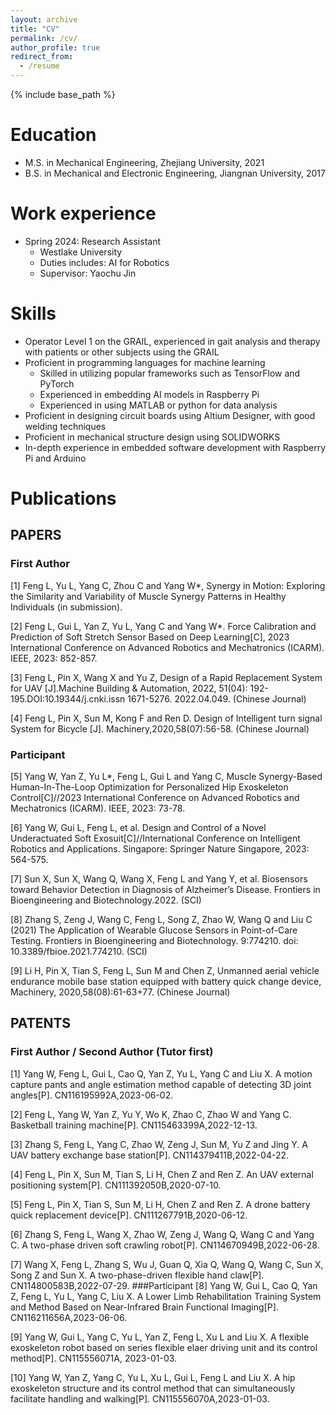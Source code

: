 ```yaml
---
layout: archive
title: "CV"
permalink: /cv/
author_profile: true
redirect_from:
  - /resume
---
```


{% include base_path %}

Education
======
* M.S. in Mechanical Engineering, Zhejiang University, 2021
* B.S. in Mechanical and Electronic Engineering, Jiangnan University, 2017

Work experience
======
* Spring 2024: Research Assistant
  * Westlake University
  * Duties includes: AI for Robotics
  * Supervisor: Yaochu Jin
  
Skills
======
* Operator Level 1 on the GRAIL, experienced in gait analysis and therapy with patients or other subjects using the GRAIL
* Proficient in programming languages for machine learning
  * Skilled in utilizing popular frameworks such as TensorFlow and PyTorch
  * Experienced in embedding AI models in Raspberry Pi
  * Experienced in using MATLAB or python for data analysis
* Proficient in designing circuit boards using Altium Designer, with good welding techniques
* Proficient in mechanical structure design using SOLIDWORKS
* In-depth experience in embedded software development with Raspberry Pi and Arduino

Publications
======
## PAPERS
### First Author
[1] Feng L, Yu L, Yang C, Zhou C and Yang W*, Synergy in Motion: Exploring the Similarity and Variability of Muscle Synergy Patterns in Healthy Individuals (in
submission). 

[2] Feng L, Gui L, Yan Z, Yu L, Yang C and Yang W*. Force Calibration and Prediction of Soft Stretch Sensor Based on Deep Learning[C], 2023 International Conference on Advanced Robotics and Mechatronics (ICARM). IEEE, 2023: 852-857. 

[3] Feng L, Pin X, Wang X and Yu Z, Design of a Rapid Replacement System for UAV [J].Machine Building & Automation, 2022, 51(04): 192-195.DOI:10.19344/j.cnki.issn
1671-5276. 2022.04.049. (Chinese Journal)

[4] Feng L, Pin X, Sun M, Kong F and Ren D. Design of Intelligent turn signal System for Bicycle [J]. Machinery,2020,58(07):56-58. (Chinese Journal)
### Participant
[5] Yang W, Yan Z, Yu L*, Feng L, Gui L and Yang C, Muscle Synergy-Based Human-In-The-Loop Optimization for Personalized Hip Exoskeleton Control[C]//2023
International Conference on Advanced Robotics and Mechatronics (ICARM). IEEE, 2023: 73-78. 

[6] Yang W, Gui L, Feng L, et al. Design and Control of a Novel Underactuated Soft Exosuit[C]//International Conference on Intelligent Robotics and Applications. Singapore: Springer Nature Singapore, 2023: 564-575. 

[7] Sun X, Sun X, Wang Q, Wang X, Feng L and Yang Y, et al. Biosensors toward Behavior Detection in Diagnosis of Alzheimer’s Disease. Frontiers in
Bioengineering and Biotechnology.2022. (SCI)

[8] Zhang S, Zeng J, Wang C, Feng L, Song Z, Zhao W, Wang Q and Liu C (2021) The Application of Wearable Glucose Sensors in Point-of-Care Testing. Frontiers in
Bioengineering and Biotechnology. 9:774210. doi: 10.3389/fbioe.2021.774210. (SCI)

[9] Li H, Pin X, Tian S, Feng L, Sun M and Chen Z, Unmanned aerial vehicle endurance mobile base station equipped with battery quick change device, Machinery, 2020,58(08):61-63+77. (Chinese Journal)

## PATENTS
### First Author / Second Author (Tutor first)
[1] Yang W, Feng L, Gui L, Cao Q, Yan Z, Yu L, Yang C and Liu X. A motion capture pants and angle estimation method capable of detecting 3D joint angles[P]. CN116195992A,2023-06-02. 

[2] Feng L, Yang W, Yan Z, Yu Y, Wo K, Zhao C, Zhao W and Yang C. Basketball training machine[P]. CN115463399A,2022-12-13. 

[3] Zhang S, Feng L, Yang C, Zhao W, Zeng J, Sun M, Yu Z and Jing Y. A UAV battery exchange base station[P]. CN114379411B,2022-04-22. 

[4] Feng L, Pin X, Sun M, Tian S, Li H, Chen Z and Ren Z. An UAV external positioning system[P]. CN111392050B,2020-07-10. 

[5] Feng L, Pin X, Tian S, Sun M, Li H, Chen Z and Ren Z. A drone battery quick replacement device[P]. CN111267791B,2020-06-12. 

[6] Zhang S, Feng L, Wang X, Zhao W, Zeng J, Wang Q, Wang C and Yang C. A two-phase driven soft crawling robot[P]. CN114670949B,2022-06-28. 

[7] Wang X, Feng L, Zhang S, Wu J, Guan Q, Xia Q, Wang Q, Wang C, Sun X, Song Z and Sun X. A two-phase-driven flexible hand claw[P]. CN114800583B,2022-07-29. 
###Participant
[8] Yang W, Gui L, Cao Q, Yan Z, Feng L, Yu L, Yang C, Liu X. A Lower Limb Rehabilitation Training System and Method Based on Near-Infrared Brain Functional
Imaging[P]. CN116211656A,2023-06-06. 

[9] Yang W, Gui L, Yang C, Yu L, Yan Z, Feng L, Xu L and Liu X. A flexible exoskeleton robot based on series flexible elaer driving unit and its control method[P]. CN115556071A, 2023-01-03. 

[10] Yang W, Yan Z, Yang C, Yu L, Xu L, Gui L, Feng L and Liu X. A hip exoskeleton structure and its control method that can simultaneously facilitate handling and
walking[P]. CN115556070A,2023-01-03.

